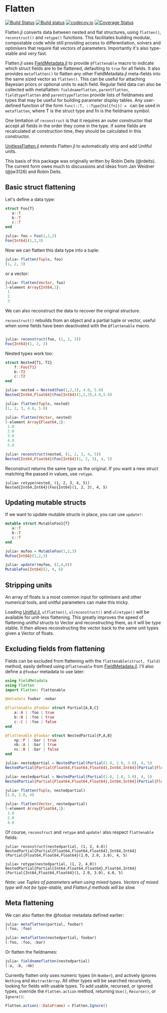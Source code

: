 # Flatten

[![Build Status](https://travis-ci.org/rafaqz/Flatten.jl.svg?branch=master)](https://travis-ci.org/rafaqz/Flatten.jl)
[![Build status](https://ci.appveyor.com/api/projects/status/dpf055yo50y21g1v?svg=true)](https://ci.appveyor.com/project/rafaqz/flatten-jl)
[![codecov.io](http://codecov.io/github/rafaqz/Flatten.jl/coverage.svg?branch=master)](http://codecov.io/github/rafaqz/Flatten.jl?branch=master)
[![Coverage Status](https://coveralls.io/repos/rafaqz/Flatten.jl/badge.svg?branch=master&service=github)](https://coveralls.io/github/rafaqz/Flatten.jl?branch=master)

Flatten.jl converts data between nested and flat structures, using `flatten()`,
`reconstruct()` and `retype()` functions. This facilitates building modular,
compostable code while still providing access to differentiation, solvers and
optimisers that require flat vectors of parameters. Importantly it's also type-stable 
and _very_ fast.

Flatten.jl uses [FieldMetadata.jl](https://github.com/rafaqz/FieldMetadata.jl)
to provide `@flattenable` macro to indicate which struct fields are to be
flattened, defaulting to `true` for all fields. It also provides `metaflatten()`
to flatten any other FieldMetadata.jl meta-fields into the same sized vector as
`flatten()`. This can be useful for attaching Bayesian priors or optional units
to each field. Regular field data can also be collected with metaflatten:
`fieldnameflatten`, `parentflatten`, `fieldtypeflatten` and `parenttypeflatten`
provide lists of fieldnames and types that may be useful for building parameter
display tables. Any user-defined function of the form `func(::T,
::Type{Val{fn}}) = ` can be used in `metaflatten`, where T is the struct type
and fn is the fieldname symbol.

One limitation of `reconstruct` is that it requires an outer constructor that
accept all fields in the order they come in the type. If some fields are
recalculated at construction time, they should be calculated in this
constructor. 

[UnitlessFlatten.jl](https://github.com/rafaqz/UnitlessFlatten.jl) extends
Flatten.jl to automatically strip and add Unitful units.

This basis of this package was originally written by Robin Deits (@rdeits). The current form
owes much to discussions and ideas from Jan Weidner (@jw3126) and Robin Deits. 


## Basic struct flattening

Let's define a data type:

```julia
struct Foo{T}
   a::T
   b::T
   c::T
end

julia> foo = Foo(1,2,3)
Foo{Int64}(1,2,3)
```

Now we can flatten this data type into a tuple:

```julia
julia> flatten(Tuple, foo)
(1, 2, 3)
```

or a vector:

```julia
julia> flatten(Vector, foo)
3-element Array{Int64,1}:
 1
 2
 3
```

We can also reconstruct the data to recover the original structure.

`reconstruct()` rebuilds from an object and a partial tuple or vector, useful
when some fields have been deactivated with the `@flattenable` macro.

```julia

julia> reconstruct(foo, (1, 2, 3))
Foo{Int64}(1, 2, 3)
```

Nested types work too:

```julia
struct Nested{T1, T2}
    f::Foo{T1}
    b::T2
    c::T2
end

julia> nested = Nested(Foo(1,2,3), 4.0, 5.0)
Nested{Int64,Float64}(Foo{Int64}(1,2,3),4.0,5.0)

julia> flatten(Tuple, nested)
(1, 2, 3, 4.0, 5.0)

julia> flatten(Vector, nested)
5-element Array{Float64,1}:
 1.0
 2.0
 3.0
 4.0
 5.0

julia> reconstruct(nested, (1, 2, 3, 4, 5))
Nested{Int64,Float64}(Foo{Int64}(1, 2, 3), 4, 5)
```

Reconstruct returns the same type as the original. If you want a new struct
matching the passed in values, use `retype`.

```
julia> retype(nested, (1, 2, 3, 4, 5))
Nested{Int64,Int64}(Foo{Int64}(1, 2, 3), 4, 5)
```

## Updating mutable structs

If we want to update mutable structs in place, you can use `update!`:

```julia
mutable struct MutableFoo1{T}
   a::T
   b::T
   c::T
end

julia> mufoo = MutableFoo(1,2,3)
MuFoo{Int64}(1,2,3)

julia> update!(mufoo, (2,4,6))
MutableFoo{Int64}(2, 4, 6)
```

## Stripping units

An array of floats is a most common input for optimisers
and other numerical tools, and unitful parameters can make this tricky.

Loading [Unitful.jl](https://github.com/ajkeller34/Unitful.jl),
`ulflatten()`, `ulreconstruct()` and `ulretype()` will be available for
unit-less flattening. This greatly improves the speed of flattening unitful
structs to Vector and reconstructing them, as it will be type stable. It then
allows reconstructing the vector back to the same unit types given a Vector of
floats. 


## Excluding fields from flattening


Fields can be excluded from flattening with the `flattenable(struct, field)`
method, easily defined using `@flattenable` from
[FieldMetadata.jl](https://github.com/rafaqz/FieldMetadata.jl). I'll
also define a `@foobar` metadata to use later:


```julia
using FieldMetadata
using Flatten 
import Flatten: flattenable

@metadata foobar :nobar

@flattenable @foobar struct Partial{A,B,C}
    a::A | :foo | true
    b::B | :foo | true
    c::C | :foo | false
end

@flattenable @foobar struct NestedPartial{P,A,B}
    np::P | :bar | true
    nb::A | :bar | true
    nc::B | :bar | false
end

julia> nestedpartial = NestedPartial(Partial(1.0, 2.0, 3.0), 4, 5)
NestedPartial{Partial{Float64,Float64,Float64},Int64,Int64}(Partial{Float64,Float64,Float64}(1.0, 2.0, 3.0), 4, 5)

julia> nestedpartial = NestedPartial(Partial(1.0, 2.0, 3.0), 4, 5)
NestedPartial{Partial{Float64,Float64,Float64},Int64,Int64}(Partial{Float64,Float64,Float64}(1.0, 2.0, 3.0), 4, 5)

julia> flatten(Tuple, nestedpartial)
(1.0, 2.0, 4)

julia> flatten(Vector, nestedpartial)
5-element Array{Float64,1}:
 1.0
 2.0
 4.0
```

Of course, `reconstruct` and `retype` and `update!` also respect `flattenable` fields: 

```
julia> reconstruct(nestedpartial, (1, 2, 4.0))
NestedPartial{Partial{Float64,Float64,Float64},Int64,Int64}(Partial{Float64,Float64,Float64}(1.0, 2.0, 3.0), 4, 5)

julia> retype(nestedpartial, (1, 2, 4.0))
NestedPartial{Partial{Int64,Float64,Float64},Float64,Int64}(Partial{Int64,Float64,Float64}(1, 2.0, 3.0), 4.0, 5)
```

*Note: use Tuples of parameters when using mixed types. Vectors of mixed
type will not be type-stable, and Flatten.jl methods will be slow.*


## Meta flattening

We can also flatten the @foobar metadata defined earlier:

```julia
julia> metaflatten(partial, foobar) 
(:foo, :foo)

julia> metaflatten(nestedpartial, foobar)
(:foo, :foo, :bar)
```


Or flatten the fieldnames:
```julia
julia> fieldnameflatten(nestedpartial)                                            
(:a, :b, :nb) 
```


Currently flatten only uses numeric types (in `Number`), and actively ignores
`Nothing` and `AbstractArray`. All other types will be searched recursively, looking for
fields with usable types. To add usable, recursed, or ignored types, override the 
`Flatten.action` method, returning `Use()`, `Recurse()`, or `Ignore()`:

```julia
Flatten.action(::DataFrame) = Flatten.Ignore()
```        
